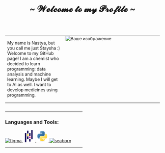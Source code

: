 <body>
  <center>
<h1 align="center">~ 𝓦𝓮𝓵𝓬𝓸𝓶𝓮 𝓽𝓸 𝓶𝔂 𝓟𝓻𝓸𝓯𝓲𝓵𝓮 ~</h1>
<br>
<div align="center">
   </div>
<br>
    <table align="center">
  <tr>
    <td width="50%" valign="top">
      <!-- Здесь ваш текст -->
      <p>My name is Nastya, but you call me just Staysha :) Welcome to my GitHub page!
      I am a chemist who decided to learn programming: data analysis and machine learning. Maybe I will get to AI as well.
I want to develop medicines using programming.</p>
      <!-- Дополнительная информация: навыки, проекты и т.д. -->
    </td>
   <td width="50%" valign="top">
      <img src="https://i.pinimg.com/1200x/1e/e6/54/1ee654f04d664cf6d985c4fd8996a38e.jpg" alt="Ваше изображение" width="300px" align="right">
    </td>
  </tr>
</table>
 <div style="display: flex; align-items: flex-start;">
  <div style="width: 50%; padding-right: 20px;">
    
  ___
    
<h3 align="left">Languages and Tools:</h3>
<p align="left"> <a href="https://www.figma.com/" target="_blank" rel="noreferrer"> <img src="https://www.vectorlogo.zone/logos/figma/figma-icon.svg" alt="figma" width="40" height="40"/> </a> <a href="https://pandas.pydata.org/" target="_blank" rel="noreferrer"> <img src="https://raw.githubusercontent.com/devicons/devicon/2ae2a900d2f041da66e950e4d48052658d850630/icons/pandas/pandas-original.svg" alt="pandas" width="40" height="40"/> </a> <a href="https://www.python.org" target="_blank" rel="noreferrer"> <img src="https://raw.githubusercontent.com/devicons/devicon/master/icons/python/python-original.svg" alt="python" width="40" height="40"/> </a> <a href="https://seaborn.pydata.org/" target="_blank" rel="noreferrer"> <img src="https://seaborn.pydata.org/_images/logo-mark-lightbg.svg" alt="seaborn" width="40" height="40"/> </a> </p>

___

